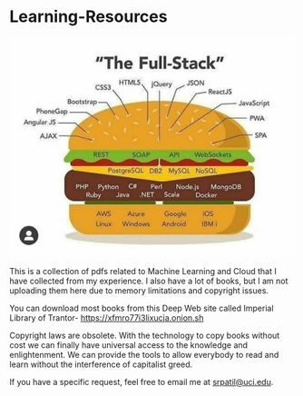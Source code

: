 # Learning-Resources

![alt text](./Images/full_stack.jpeg)

This is a collection of pdfs related to Machine Learning and Cloud that I have collected from my experience. I also have a lot of books, but I am not uploading them here due to memory limitations and copyright issues.

You can download most books from this Deep Web site called Imperial Library of Trantor- https://xfmro77i3lixucja.onion.sh

Copyright laws are obsolete. With the technology to copy books without cost we can finally have universal access to the knowledge and enlightenment. We can provide the tools to allow everybody to read and learn without the interference of capitalist greed. 

If you have a specific request, feel free to email me at srpatil@uci.edu.

